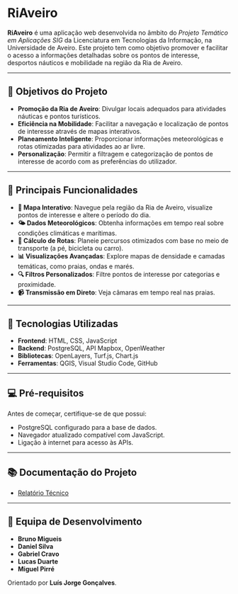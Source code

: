 # **RiAveiro**  

**RiAveiro** é uma aplicação web desenvolvida no âmbito do *Projeto Temático em Aplicações SIG* da Licenciatura em Tecnologias da Informação, na Universidade de Aveiro. Este projeto tem como objetivo promover e facilitar o acesso a informações detalhadas sobre os pontos de interesse, desportos náuticos e mobilidade na região da Ria de Aveiro.  

---

## **🎯 Objetivos do Projeto**  
- **Promoção da Ria de Aveiro**: Divulgar locais adequados para atividades náuticas e pontos turísticos.  
- **Eficiência na Mobilidade**: Facilitar a navegação e localização de pontos de interesse através de mapas interativos.  
- **Planeamento Inteligente**: Proporcionar informações meteorológicas e rotas otimizadas para atividades ao ar livre.  
- **Personalização**: Permitir a filtragem e categorização de pontos de interesse de acordo com as preferências do utilizador.  

---

## **🌟 Principais Funcionalidades**  
- **📍 Mapa Interativo**: Navegue pela região da Ria de Aveiro, visualize pontos de interesse e altere o período do dia.  
- **🌤️ Dados Meteorológicos**: Obtenha informações em tempo real sobre condições climáticas e marítimas.  
- **🚶 Cálculo de Rotas**: Planeie percursos otimizados com base no meio de transporte (a pé, bicicleta ou carro).  
- **📊 Visualizações Avançadas**: Explore mapas de densidade e camadas temáticas, como praias, ondas e marés.  
- **🔍 Filtros Personalizados**: Filtre pontos de interesse por categorias e proximidade.  
- **📹 Transmissão em Direto**: Veja câmaras em tempo real nas praias.  

---

## **🔧 Tecnologias Utilizadas**  
- **Frontend**: HTML, CSS, JavaScript  
- **Backend**: PostgreSQL, API Mapbox, OpenWeather  
- **Bibliotecas**: OpenLayers, Turf.js, Chart.js  
- **Ferramentas**: QGIS, Visual Studio Code, GitHub  

---

## **💻 Pré-requisitos**  
Antes de começar, certifique-se de que possui:  
- PostgreSQL configurado para a base de dados.  
- Navegador atualizado compatível com JavaScript.  
- Ligação à internet para acesso às APIs.  

---

## **📚 Documentação do Projeto**  
- [Relatório Técnico](RiAveiro.pdf)  

---

## **👥 Equipa de Desenvolvimento**  
- **Bruno Migueis**  
- **Daniel Silva**  
- **Gabriel Cravo**  
- **Lucas Duarte**  
- **Miguel Pirré**  

Orientado por **Luís Jorge Gonçalves**.
